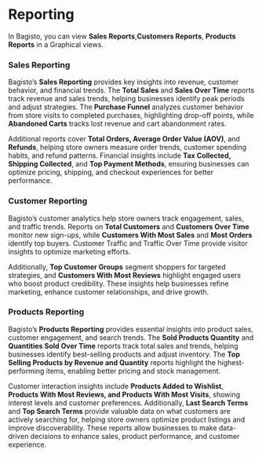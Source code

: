 # Reporting 

In Bagisto, you can view **Sales Reports**,**Customers Reports**, **Products Reports** in a Graphical views.

### Sales Reporting 

Bagisto’s **Sales Reporting** provides key insights into revenue, customer behavior, and financial trends. The **Total Sales** and **Sales Over Time** reports track revenue and sales trends, helping businesses identify peak periods and adjust strategies. The **Purchase Funnel** analyzes customer behavior from store visits to completed purchases, highlighting drop-off points, while **Abandoned Carts** tracks lost revenue and cart abandonment rates.

Additional reports cover **Total Orders, Average Order Value (AOV)**, and **Refunds**, helping store owners measure order trends, customer spending habits, and refund patterns. Financial insights include **Tax Collected, Shipping Collected**, and **Top Payment Methods**, ensuring businesses can optimize pricing, shipping, and checkout experiences for better performance.

### Customer Reporting

Bagisto’s customer analytics help store owners track engagement, sales, and traffic trends. Reports on **Total Customers** and **Customers Over Time** monitor new sign-ups, while **Customers With Most Sales** and **Most Orders** identify top buyers. Customer Traffic and Traffic Over Time provide visitor insights to optimize marketing efforts.

Additionally, **Top Customer Groups** segment shoppers for targeted strategies, and **Customers With Most Reviews** highlight engaged users who boost product credibility. These insights help businesses refine marketing, enhance customer relationships, and drive growth.

### Products Reporting
Bagisto’s **Products Reporting** provides essential insights into product sales, customer engagement, and search trends. The **Sold Products Quantity** and **Quantities Sold Over Time** reports track total sales and trends, helping businesses identify best-selling products and adjust inventory. The **Top Selling Products by Revenue and Quantity** reports highlight the highest-performing items, enabling better pricing and stock management.

Customer interaction insights include **Products Added to Wishlist**, **Products With Most Reviews, and Products With Most Visits**, showing interest levels and customer preferences. Additionally, **Last Search Terms** and **Top Search Terms** provide valuable data on what customers are actively searching for, helping store owners optimize product listings and improve discoverability. These reports allow businesses to make data-driven decisions to enhance sales, product performance, and customer experience.


















